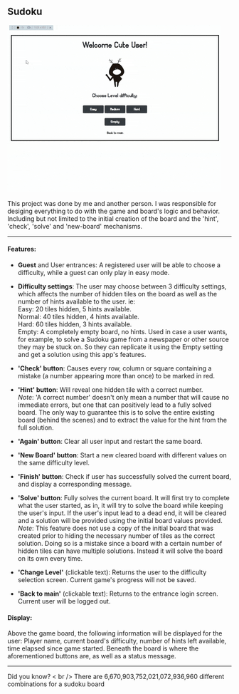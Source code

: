 ## Sudoku

![demo](demo.gif)


This project was done by me and another person.
I was responsible for desiging everything to do with the game and board's logic and behavior. Including but not limited to the initial creation of the board and the 'hint', 'check', 'solve' and 'new-board' mechanisms.
- - - - -
#### Features:

- **Guest** and User entrances: A registered user will be able to choose a difficulty, while a guest can only play in easy mode.

- **Difficulty settings**: The user may choose between 3 difficulty settings, which affects the number of hidden tiles on the board as well as the number of hints available to the user. ie:\
 Easy: 20 tiles hidden, 5 hints available.\
 Normal: 40 tiles hidden, 4 hints available.\
 Hard: 60 tiles hidden, 3 hints available.\
 Empty: A completely empty board, no hints. Used in case a user wants, for example, to solve a Sudoku game from a newspaper or other source they may be stuck on. So they can replicate it using the Empty setting and get a solution using this app's features. 

- **'Check' button**:
Causes every row, column or square containing a mistake (a number appearing more than once) to be marked in red.

- **'Hint' button**:
Will reveal one hidden tile with a correct number.\
*Note*: 'A correct number' doesn't only mean a number that will cause no immediate errors, but one that can positively lead to a fully solved board. The only way to guarantee this is to solve the entire existing board (behind the scenes) and to extract the value for the hint from the full solution.

- **'Again' button**: Clear all user input and restart the same board.

- **'New Board' button**: Start a new cleared board with different values on the same difficulty level.

- **'Finish' button**: Check if user has successfully solved the current board, and display a corresponding message.

- **'Solve' button**: Fully solves the current board. It will first try to complete what the user started, as in, it will try to solve the board while keeping the user's input. If the user's input lead to a dead end, it will be cleared and a solution will be provided using the initial board values provided.\
*Note*: This feature does not use a copy of the initial board that was created prior to hiding the necessary number of tiles as the correct solution. Doing so is a mistake since a board with a certain number of hidden tiles can have multiple solutions. Instead it will solve the board on its own every time.

- **'Change Level'** (clickable text): Returns the user to the difficulty selection screen. Current game's progress will not be saved.

- **'Back to main'** (clickable text): Returns to the entrance login screen. Current user will be logged out.

#### Display:
Above the game board, the following information will be displayed for the user:
Player name, current board's difficulty, number of hints left available, time elapsed since game started.
Beneath the board is where the aforementioned buttons are, as well as a status message.

-----
Did you know? 
< br />
There are 6,670,903,752,021,072,936,960 different combinations for a sudoku board